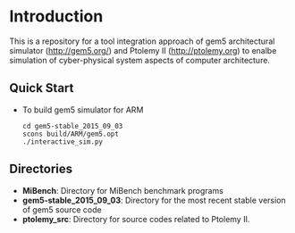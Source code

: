 # Introduction

This is a repository for a tool integration approach of gem5 architectural simulator (http://gem5.org/) and Ptolemy II (http://ptolemy.org) to enalbe simulation of cyber-physical system aspects of computer architecture.

## Quick Start

* To build gem5 simulator for ARM

      cd gem5-stable_2015_09_03
      scons build/ARM/gem5.opt
      ./interactive_sim.py
      
## Directories

* **MiBench**: Directory for MiBench benchmark programs
* **gem5-stable_2015_09_03**: Directory for the most recent stable version of gem5 source code
* **ptolemy_src**: Directory for source codes related to Ptolemy II.


